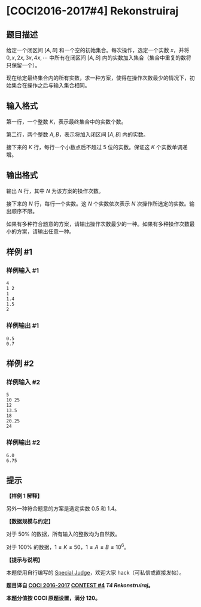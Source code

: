 # [COCI2016-2017#4] Rekonstruiraj

## 题目描述

给定一个闭区间 $[A,B]$ 和一个空的初始集合。每次操作，选定一个实数 $x$，并将 $0,x,2x,3x,4x,\cdots$ 中所有在闭区间 $[A,B]$ 内的实数加入集合（集合中重复的数将只保留一个）。

现在给定最终集合内的所有实数，求一种方案，使得在操作次数最少的情况下，初始集合在操作之后与输入集合相同。

## 输入格式

第一行，一个整数 $K$，表示最终集合中的实数个数。

第二行，两个整数 $A,B$，表示将加入闭区间 $[A,B]$ 内的实数。

接下来的 $K$ 行，每行一个小数点后不超过 $5$ 位的实数。保证这 $K$ 个实数单调递增。

## 输出格式

输出 $N$ 行，其中 $N$ 为该方案的操作次数。

接下来的 $N$ 行，每行一个实数。这 $N$ 个实数依次表示 $N$ 次操作所选定的实数。输出顺序不限。

如果有多种符合题意的方案，请输出操作次数最少的一种。如果有多种操作次数最小的方案，请输出任意一种。

## 样例 #1

### 样例输入 #1
```
4
1 2
1
1.4
1.5
2
```

### 样例输出 #1

```
0.5
0.7
```

## 样例 #2

### 样例输入 #2
```
5
10 25
12
13.5
18
20.25
24
```

### 样例输出 #2

```
6.0
6.75
```

## 提示

**【样例 1 解释】**

另外一种符合题意的方案是选定实数 $0.5$ 和 $1.4$。

**【数据规模与约定】**

对于 $50\%$ 的数据，所有输入的整数均为自然数。

对于 $100\%$ 的数据，$1 \le K \le 50$，$1 \le A \le B \le 10^6$。

**【提示与说明】**

本题使用自行编写的 [Special Judge](https://www.luogu.com.cn/paste/gchfnvo0)，欢迎大家 hack（可私信或直接发帖）。

**题目译自 [COCI 2016-2017](https://hsin.hr/coci/archive/2016_2017/) [CONTEST #4](https://hsin.hr/coci/archive/2016_2017/contest4_tasks.pdf) _T4 Rekonstruiraj_。**

**本题分值按 COCI 原题设置，满分 $120$。**
